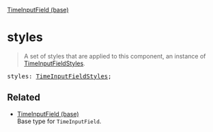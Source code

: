 [TimeInputField (base)](TimeInputField_base.md)

# styles

> A set of styles that are applied to this component, an instance of [TimeInputFieldStyles](TimeInputFieldStyles.md).

<pre class="docgen_signature">styles: <a href="TimeInputFieldStyles.md">TimeInputFieldStyles</a>;</pre>

## Related

- [<!--{ref:type}-->TimeInputField (base)](TimeInputField_base.md) \
    Base type for `TimeInputField`.

